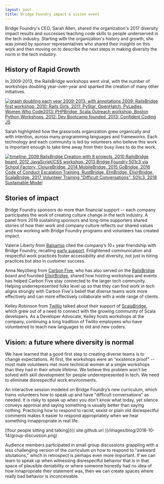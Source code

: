 ```yaml
---
layout: post
title: Bridge Foundry impact & vision event
---
```


Bridge Foundry's CEO, Sarah Allen, shared the organization's 2017 diversity
impact results and successes teaching code skills to people underserved in the
tech industry. Starting with the organization's history and growth, she was
joined by sponsor representatives who shared their insights on this work and
then moving on to describe the next steps in making diversity the norm in the
tech industry.

## History of Rapid Growth

In 2009-2013, the RailsBridge workshops went viral, with the
number of workshops doubling year-over-year and sparked the creation of many
other initiatives.

<a href="{{ site.github.url }}/assets/railsbridge-viral-growth.png"><img src="{{ site.github.url }}/assets/railsbridge-viral-growth.png" alt="graph doubling each year 2009-2013, with annotations 2009: RailsBridge first workshop, 2010: Rails Girls, 2011: PyStar, OpenHatch, PyLadies, Women Who Code2013: PHPBridge, Scala Outreach workshop, Boston Python Workshops, 2012: Dev Bootcamp founded, 2013: Confident Coding JS"/></a>

Sarah highlighted how the grassroots organization grew organically and with
intention, across many programming languages and frameworks. Each technology and
each community is led by volunteers who believe this work is important enough
to take time away from their busy lives to do the work.

<a href="{{ site.github.url }}/assets/2018-10-12-timeline.png"><img src="{{ site.github.url }}/assets/2018-10-12-timeline.png" alt='timeline: 2009 RailsBridge Creation with 8 projects, 2010 RailsBridge board, 2012 JavaScript/CSS workshop, 2013 Bridge Foundry 501c3 via School Factory, ClojureBridge, 2014 MobileBridge, 2015 GoBridge, 2016 Code of Conduct Escalation Training, RustBridge, ElmBridge, ElixirBridge, ScalaBridge, 2017 Volunteer Training "Difficult Conversations", 501c3, 2018 Sustainable Model' /></a>

## Stories of impact

Bridge Foundry sponsors do more than financial support -- each company
participates the work of creating culture change in the tech industry. A panel
from 2018 sustaining sponsors and long-time supporters shared stories of how
their work and company culture reflects our shared values and how working with
Bridge Foundry programs and volunteers has created impact.

Valerie Liberty from  [Balsamiq](https://balsamiq.com/) cited the company’s 10+
year friendship with Bridge Foundry, recalling
[early support](https://blog.balsamiq.com/bridge-foundry/). Enlightened
communication and respectful work practices foster accessibility and diversity,
not just in hiring practices but also in customer success.

Anna Neyzberg from [Carbon Five](https://www.carbonfive.com/), who has also
served on the [RailsBridge](http://railsbridge.org) board
and founded [ElixirBridge](http://elixirbridge.org/), shared how hosting
workshops and events has helped Carbon Five stay connected to the larger tech
community. Helping underrepresented folks level up so that they can find work in
tech aligns strongly with Carbon Five's belief that diverse teams work more
effectively and can more effectively collaborate with a wide range of clients.

Kelley Robinson from [Twillio](https://www.twilio.com) talked about their
support of [ScalaBridge](http://www.scalabridge.org/), which
grew out of a need to connect with the growing community of Scala developers.
As a Developer Advocate, Kelley hosts workshops at the company, continuing
a long tradition of Twillio employees who have volunteered to teach new
languages to old and new coders.

## Vision: a future where diversity is normal

We have learned that a good first step to creating diverse teams is to change
expectations. At first, the workshops were an "existence proof" -- most male
volunteers met more technical women at a single workshops than they had in their
whole lifetime.  We believe this problem won't be solved with skill development
for people underrepresented in tech. We need to eliminate disrespectful work
environments.

An interactive session modeled on Bridge Foundry’s new curriculum, which trains
volunteers how to speak up and have "difficult conversations" as needed.  It is
risky to speak up when you don't know what today, yet silence conveys approval
and saying something is usually better than saying nothing. Practicing how to
respond to racist, sexist or plain old disrespectful comments makes it easier
to respond appropriately when we hear something innappropriate in real life.

[!four people sitting and talking]({{ site.github.url }}/images/blog/2018-10-14/group-discussion.png)

Audience members participated in small group discussions grappling with a less
challenging version of the curriculum on how to respond to "awkward
situtations," which in retrospect is perhaps even more important. If we can
learn to speak up when witnessing disrespectful behavior that is in that space
of plausible deniability or where someone honestly had no idea of how
innapropriate their statement was, then we can create spaces where really bad
behavior is inconceivable.


